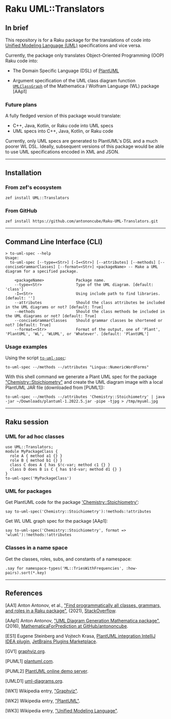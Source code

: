 # Raku UML::Translators

## In brief

This repository is for a Raku package for the translations of code into 
[Unified Modeling Language (UML)](https://en.wikipedia.org/wiki/Unified_Modeling_Language) 
specifications and vice versa.

Currently, the package only translates Object-Oriented Programming (OOP) Raku code into: 

- The Domain Specific Language (DSL) of [PlantUML](https://plantuml.com)

- Argument specification of the UML class diagram function [`UMLClassGraph`](https://github.com/antononcube/MathematicaForPrediction/blob/master/Misc/UMLDiagramGeneration.m)
  of the Mathematica / Wolfram Language (WL) package [AAp1] 

### Future plans

A fully fledged version of this package would translate:
- C++, Java, Kotlin, or Raku code into UML specs
- UML specs into C++, Java, Kotlin, or Raku code

Currently, only UML specs are generated to PlantUML's DSL and a much poorer WL DSL.
Ideally, subsequent versions of this package would be able to use UML specifications
encoded in XML and JSON.

------ 

## Installation

### From zef's ecosystem

```shell
zef install UML::Translators
```

### From GitHub

```
zef install https://github.com/antononcube/Raku-UML-Translators.git 
```

------ 

## Command Line Interface (CLI)

```shell
> to-uml-spec --help
Usage:
  to-uml-spec [--type=<Str>] [-I=<Str>] [--attributes] [--methods] [--conciseGrammarClasses] [--format=<Str>] <packageName> -- Make a UML diagram for a specified package.
  
    <packageName>              Package name.
    --type=<Str>               Type of the UML diagram. [default: 'class']
    -I=<Str>                   Using include path to find libraries. [default: '']
    --attributes               Should the class attributes be included in the UML diagrams or not? [default: True]
    --methods                  Should the class methods be included in the UML diagrams or not? [default: True]
    --conciseGrammarClasses    Should grammar classes be shortened or not? [default: True]
    --format=<Str>             Format of the output, one of 'Plant', 'PlantUML', 'WL', 'WLUML', or 'Whatever'. [default: 'PlantUML']
```

### Usage examples

Using the script [`to-uml-spec`](bin/to-uml-spec):

```shell
to-uml-spec --/methods --/attributes "Lingua::NumericWordForms"
```

With this shell command we generate a Plant UML spec for the package 
["Chemistry::Stoichiometry"](https://raku.land/cpan:ANTONOV/Chemistry::Stoichiometry)
and create the UML diagram image with a local PlantUML JAR file (downloaded from [PUML1]):

```shell
to-uml-spec --/methods --/attributes 'Chemistry::Stoichiometry' | java -jar ~/Downloads/plantuml-1.2022.5.jar -pipe -tjpg > /tmp/myuml.jpg
```

-----

## Raku session

### UML for ad hoc classes

```perl6
use UML::Translators;
module MyPackageClass {
  role A { method a1 {} }
  role B { method b1 {} }
  class C does A { has $!c-var; method c1 {} }
  class D does B is C { has $!d-var; method d1 {} }
}
to-uml-spec('MyPackageClass')
```

### UML for packages

Get PlantUML code for the package
['Chemistry::Stoichiometry'](https://raku.land/cpan:ANTONOV/Chemistry::Stoichiometry):

```perl6
say to-uml-spec('Chemistry::Stoichiometry'):!methods:!attributes
```

Get WL UML graph spec for the package [AAp1]:

```perl6
say to-uml-spec('Chemistry::Stoichiometry', format => 'wluml'):!methods:!attributes
```

### Classes in a name space

Get the classes, roles, subs, and constants of a namespace:

```perl6
.say for namespace-types('ML::TriesWithFrequencies', :how-pairs).sort(*.key)
```

------ 

## References

[AA1] Anton Antonov, et al.,
["Find programmatically all classes, grammars, and roles in a Raku package"](https://stackoverflow.com/q/68622047/14163984),
(2021),
[StackOverflow](https://stackoverflow.com).

[AAp1] Anton Antonov,
["UML Diagram Generation Mathematica package"](https://github.com/antononcube/MathematicaForPrediction/blob/master/Misc/UMLDiagramGeneration.m),
(2016),
[MathematicaForPrediction at GitHub/antononcube](https://github.com/antononcube).

[ES1] Eugene Steinberg and Vojtech Krasa, 
[PlantUML integration IntelliJ IDEA plugin](https://plugins.jetbrains.com/plugin/7017-plantuml-integration), 
[JetBrains Plugins Marketplace](https://plugins.jetbrains.com).

[GV1] [graphviz.org](https://graphviz.org).

[PUML1] [plantuml.com](https://plantuml.com).

[PUML2] [PlantUML online demo server](http://www.plantuml.com/plantuml).

[UMLD1] [uml-diagrams.org](https://www.uml-diagrams.org).

[WK1] Wikipedia entry, ["Graphviz"](https://en.wikipedia.org/wiki/Graphviz).

[WK2] Wikipedia entry, ["PlantUML"](https://en.wikipedia.org/wiki/PlantUML).

[WK3] Wikipedia entry, ["Unified Modeling Language"](https://en.wikipedia.org/wiki/Unified_Modeling_Language).

